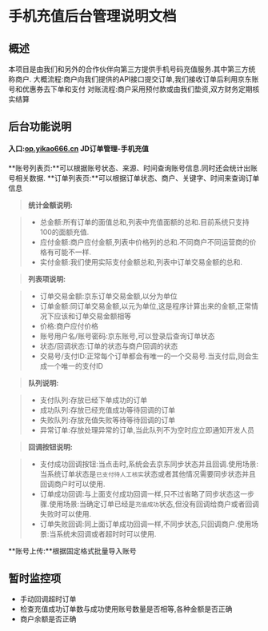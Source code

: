手机充值后台管理说明文档
====================

概述
---
本项目是由我们和另外的合作伙伴向第三方提供手机号码充值服务.其中第三方统称商户. 
大概流程:商户向我们提供的API接口提交订单,我们接收订单后利用京东账号和优惠券去下单和支付 
对账流程:商户采用预付款或由我们垫资,双方财务定期核实结算 

后台功能说明
---------- 

#### 入口:[op.yikao666.cn][1] JD订单管理-手机充值 

**账号列表页:**可以根据账号状态、来源、时间查询账号信息.同时还会统计出账号相关数据. 
**订单列表页:**可以根据订单状态、商户、关键字、时间来查询订单信息 
> **统计金额说明:** 

> - 总金额:所有订单的面值总和,列表中充值面额的总和.目前系统只支持100的面额充值. 
> - 应付金额:商户应付金额,列表中价格列的总和.不同商户不同运营商的价格有可能不一样. 
> - 实付金额:我们使用实际支付金额总和,列表中订单交易金额的总和.  

> **列表项说明:** 

> - 订单交易金额:京东订单交易金额,以分为单位
> - 订单金额:同订单交易金额,以元为单位,这是程序计算出来的金额,正常情况下应该和订单交易金额相等 
> - 价格:商户应付价格 
> - 账号用户名/账号密码:京东账号,可以登录后查询订单状态
> - 状态/回调状态:订单的状态与商户回调的状态 
> - 交易号/支付ID:正常每个订单都会有唯一的一个交易号.当支付后,则会生成一个唯一的支付ID 

> **队列说明:** 

> - 支付队列:存放已经下单成功的订单 
> - 成功队列:存放已经充值成功等待回调的订单 
> - 失败队列:存放充值失败等待等待回调的订单 
> - 异常订单:存放处理异常的订单,当此队列不为空时应立即通知开发人员 

> **回调按钮说明:** 

> - 支付成功回调按钮:当点击时,系统会去京东同步状态并且回调.使用场景:当系统订单状态是`已支付待人工核实`状态或者其他情况需要同步状态并且回调商户时可以使用. 
> - 订单成功回调:与上面支付成功回调一样,只不过省略了同步状态这一步骤.使用场景:当确定订单已经是`充值成功`状态,但没有回调给商户或者回调失败时可以使用. 
> - 订单失败回调:同上面订单成功回调一样,不同步状态,只回调商户.使用场景:当系统未回调或者超时时可以使用.

**账号上传:**根据固定格式批量导入账号 

**暂时监控项** 
----------
- 手动回调超时订单 
- 检查充值成功订单数与成功使用账号数量是否相等,各种金额是否正确
- 商户余额是否正确 

[1]:http://op.yikao666.cn